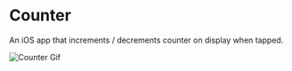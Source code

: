 # Counter
An iOS app that increments / decrements counter on display when tapped. 

![Counter Gif](http://g.recordit.co/lRBMv83NUH.gif)
